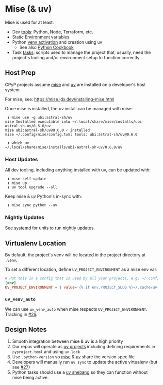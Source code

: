 # Mise (& uv)

Mise is used for at least:

- Dev [tools]: Python, Node, Terraform, etc.
- Static [Environment variables](https://mise.jdx.dev/environments/)
- Python [venv activation] and creation using uv
  - See also [Python Cookbook]
- Task [tasks]: scripts used to manage the project that, usually, need the project's tooling and/or environment setup to function correctly


[uv]: https://docs.astral.sh/uv/
[mise]: https://mise.jdx.dev/
[tools]: https://mise.jdx.dev/dev-tools/
[tasks]: https://mise.jdx.dev/tasks/
[venv activation]: (https://mise.jdx.dev/lang/python.html#automatic-virtualenv-activation)
[Python Cookbook]: https://mise.jdx.dev/mise-cookbook/python.html

## Host Prep

CPyP projects assume [mise] and [uv] are installed on a developer's host system.

For mise, see: https://mise.jdx.dev/installing-mise.html

Once mise is installed, the uv install can be managed with mise:

```
 ❯ mise use -g ubi:astral-sh/uv
mise Installed executable into ~/.local/share/mise/installs/ubi-astral-sh-uv/0.6.0/uv
mise ubi:astral-sh/uv@0.6.0 ✓ installed
mise ~/.config/mise/config.toml tools: ubi:astral-sh/uv@0.6.0

 ❯ which uv
~/.local/share/mise/installs/ubi-astral-sh-uv/0.6.0/uv
```

### Host Updates

All dev tooling, including anything installed with uv, can be updated with:

```
 ❯ mise self-update
 ❯ mise up
 ❯ uv tool upgrade --all
```


Keep mise & uv Python's in-sync with:

```
 ❯ mise sync python --uv
```

### Nightly Updates

See [systemd](https://github.com/level12/coppy/tree/main/systemd) for units to run nightly updates.


## Virtualenv Location

By default, the project's venv will be located in the project directory at `.venv`.

To set a different location, define `UV_PROJECT_ENVIRONMENT` as a mise env var:

```toml
# Put this in a config that is used by all your projects, e.g. ~/.config/mise/config.toml or ~/mise.toml
[env]
UV_PROJECT_ENVIRONMENT = { value='{% if env.PROJECT_SLUG %}~/.cache/uv-venvs/{{ env.PROJECT_SLUG }}{% endif %}', tools = true }
```

### `uv_venv_auto`

We can use `uv_venv_auto` when mise respects `UV_PROJECT_ENVIRONMENT`.  Tracking in [#26](https://github.com/level12/coppy/issues/26).


## Design Notes

1. Smooth integration between mise & uv is a high priority
1. Our repos will operate as [uv projects](https://docs.astral.sh/uv/concepts/projects/) including defining requirements in `pyproject.toml` and using `uv.lock`
1. Use `.python-version` so [mise](https://mise.jdx.dev/configuration.html#idiomatic-version-files) & [uv](https://docs.astral.sh/uv/concepts/python-versions/#python-version-files) share the version spec file
1. Developers will manually run `uv sync` to update the active virtualenv (but see [#27](https://github.com/level12/coppy/issues/27))
1. Python tasks should use a [uv shebang](https://mise.jdx.dev/mise-cookbook/python.html#uv-scripts) so they can function without mise being active.

